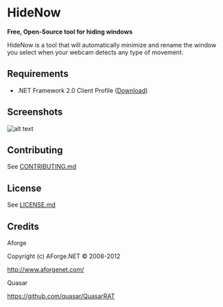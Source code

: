# HideNow

**Free, Open-Source tool for hiding windows**

HideNow is a tool that will automatically minimize and rename the window you select when your webcam detects any type of movement.

Requirements
---
* .NET Framework 2.0 Client Profile ([Download](https://www.microsoft.com/en-us/download/details.aspx?id=16614))

Screenshots
---
![alt text](http://i.imgur.com/u42MnUu.png "HideNow")

Contributing
---
See [CONTRIBUTING.md](/CONTRIBUTING.md)

License
---
See [LICENSE.md](/LICENSE.md)

Credits
---
Aforge

Copyright (c) AForge.NET © 2008-2012 

http://www.aforgenet.com/

Quasar

https://github.com/quasar/QuasarRAT

